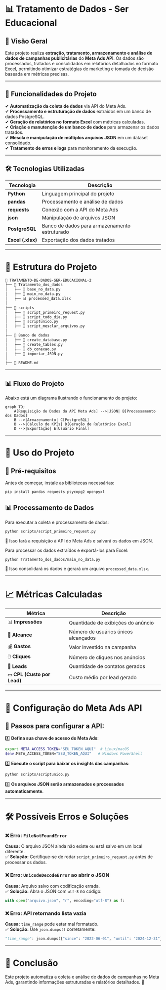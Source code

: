 # 📊 Tratamento de Dados - Ser Educacional  

## 📌 Visão Geral
Este projeto realiza **extração, tratamento, armazenamento e análise de dados de campanhas publicitárias** do **Meta Ads API**. Os dados são processados, tratados e consolidados em relatórios detalhados no formato Excel, permitindo otimizar estratégias de marketing e tomada de decisão baseada em métricas precisas.

---

## 🎯 Funcionalidades do Projeto  
✔ **Automatização da coleta de dados** via API do Meta Ads.  
✔ **Processamento e estruturação de dados** extraídos em um banco de dados PostgreSQL.  
✔ **Geração de relatórios no formato Excel** com métricas calculadas.  
✔ **Criação e manutenção de um banco de dados** para armazenar os dados tratados.  
✔ **Mescla e manipulação de múltiplos arquivos JSON** em um dataset consolidado.  
✔ **Tratamento de erros e logs** para monitoramento da execução.  

---

## 🛠️ Tecnologias Utilizadas  
| Tecnologia | Descrição |
|------------|--------------------------------|
| **Python** | Linguagem principal do projeto |
| **pandas** | Processamento e análise de dados |
| **requests** | Conexão com a API do Meta Ads |
| **json** | Manipulação de arquivos JSON |
| **PostgreSQL** | Banco de dados para armazenamento estruturado |
| **Excel (.xlsx)** | Exportação dos dados tratados |

---

# 📁 Estrutura do Projeto
````md
📂 TRATAMENTO-DE-DADOS-SER-EDUCACIONAL-2  
├── 📂 Tratamento_dos_dados
│   ├── 📜 base_no_data.py  
│   ├── 📜 main_no_data.py  
│   ├── 📊 processed_data.xlsx  
│
├── 📂 scripts
│   ├── 📜 script_primeiro_request.py  
│   ├── 📜 script_todo_dia.py  
│   ├── 📜 scriptunico.py  
│   ├── 📜 script_mesclar_arquivos.py  
│
├── 📂 Banco de dados
│   ├── 📜 create_database.py  
│   ├── 📜 create_tables.py  
│   ├── 📜 db_conexao.py  
│   ├── 📜 importar_JSON.py  
│
├── 📄 README.md  
````

---

## 📊 **Fluxo do Projeto**  
Abaixo está um diagrama ilustrando o funcionamento do projeto:  

```mermaid
graph TD;
    A[Requisição de Dados da API Meta Ads] -->|JSON| B[Processamento dos Dados]
    B -->|Armazenamento| C[PostgreSQL]
    B -->|Cálculo de KPIs| D[Geração de Relatórios Excel]
    D -->|Exportação| E[Usuário Final]
```

---

# 🚀 Uso do Projeto

## 📌 Pré-requisitos
Antes de começar, instale as bibliotecas necessárias:
```bash
pip install pandas requests psycopg2 openpyxl
```

## 📊 Processamento de Dados
Para executar a coleta e processamento de dados:
```bash
python scripts/script_primeiro_request.py
```
📌 Isso fará a requisição à API do Meta Ads e salvará os dados em JSON.

Para processar os dados extraídos e exportá-los para Excel:
```bash
python Tratamento_dos_dados/main_no_data.py
```
📌 Isso consolidará os dados e gerará um arquivo `processed_data.xlsx`.

---

# 📈 Métricas Calculadas
| **Métrica**                | **Descrição**                                        |
|----------------------------|----------------------------------------------------|
| 📊 **Impressões**          | Quantidade de exibições do anúncio                 |
| 👥 **Alcance**             | Número de usuários únicos alcançados              |
| 💰 **Gastos**              | Valor investido na campanha                        |
| 🖱️ **Cliques**            | Número de cliques nos anúncios                     |
| 🎯 **Leads**               | Quantidade de contatos gerados                     |
| 💵 **CPL (Custo por Lead)** | Custo médio por lead gerado                        |

---

# 📡 Configuração do Meta Ads API

## 🔑 Passos para configurar a API:
1️⃣ **Defina sua chave de acesso do Meta Ads**:
```bash
export META_ACCESS_TOKEN="SEU_TOKEN_AQUI"  # Linux/macOS
$env:META_ACCESS_TOKEN="SEU_TOKEN_AQUI"   # Windows PowerShell
```

2️⃣ **Execute o script para baixar os insights das campanhas**:
```bash
python scripts/scriptunico.py
```

3️⃣ **Os arquivos JSON serão armazenados e processados automaticamente**.

---

# 🛠️ Possíveis Erros e Soluções

### ❌ Erro: `FileNotFoundError`
**Causa:** O arquivo JSON ainda não existe ou está salvo em um local diferente.  
✅ **Solução:** Certifique-se de rodar `script_primeiro_request.py` antes de processar os dados.

### ❌ Erro: `UnicodeDecodeError` ao abrir o JSON
**Causa:** Arquivo salvo com codificação errada.  
✅ **Solução:** Abra o JSON com `utf-8` no código:
```python
with open("arquivo.json", "r", encoding="utf-8") as f:
```

### ❌ Erro: API retornando lista vazia
**Causa:** `time_range` pode estar mal formatado.  
✅ **Solução:** Use `json.dumps()` corretamente:
```python
"time_range": json.dumps({"since": "2022-06-01", "until": "2024-12-31"})
```

---

# 📌 Conclusão
Este projeto automatiza a coleta e análise de dados de campanhas no Meta Ads, garantindo informações estruturadas e relatórios detalhados. 🚀